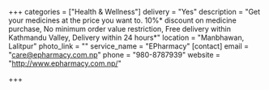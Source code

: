 +++
categories = ["Health & Wellness"]
delivery = "Yes"
description = "Get your medicines at the price you want to. 10%* discount on medicine purchase, No minimum order value restriction, Free delivery within Kathmandu Valley, Delivery within 24 hours*"
location = "Manbhawan, Lalitpur"
photo_link = ""
service_name = "EPharmacy"
[contact]
email = "care@epharmacy.com.np"
phone = "980-8787939"
website = "http://www.epharmacy.com.np/"

+++
